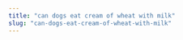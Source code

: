 ```yaml
---
title: "can dogs eat cream of wheat with milk"
slug: "can-dogs-eat-cream-of-wheat-with-milk"
---
```


